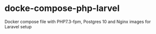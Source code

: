 # docke-compose-php-larvel
Docker compose file with PHP7.3-fpm, Postgres 10 and Nginx images for Laravel setup
